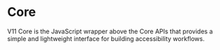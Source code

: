 # Core

V11 Core is the JavaScript wrapper above the Core APIs that provides a simple
and lightweight interface for building accessibility workflows.
